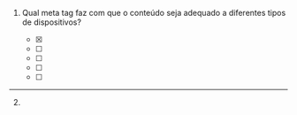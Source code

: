 1. Qual meta tag faz com que o conteúdo seja adequado a diferentes tipos de dispositivos?

	- [x] <meta name="viewport" content="width=device-width, initial-scale=1"> 
	- [ ] <meta charset="utf-8">
	- [ ] <meta name="author" content="School Of Net">
	- [ ] <meta name="description" content="School Of Net - Cursos Online">
	- [ ] <meta name="keywords" content="cursos, web, desenvolvimento">

***

2. 
      
      